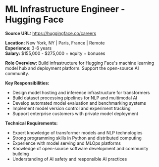 # ML Infrastructure Engineer - Hugging Face

**Source URL:** https://huggingface.co/careers

**Location:** New York, NY | Paris, France | Remote  
**Experience:** 3-6 years  
**Salary:** $155,000 - $275,000 + equity + bonuses

**Role Overview:**
Build infrastructure for Hugging Face's machine learning model hub and deployment platform. Support the open-source AI community.

**Key Responsibilities:**
- Design model hosting and inference infrastructure for transformers
- Build dataset processing pipelines for NLP and multimodal AI
- Develop automated model evaluation and benchmarking systems
- Implement model version control and experiment tracking
- Support enterprise customers with private model deployment

**Technical Requirements:**
- Expert knowledge of transformer models and NLP technologies
- Strong programming skills in Python and distributed computing
- Experience with model serving and MLOps platforms
- Knowledge of open-source software development and community building
- Understanding of AI safety and responsible AI practices
